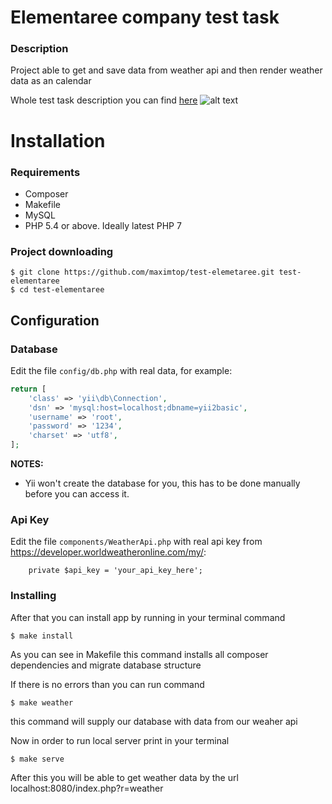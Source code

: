 # Elementaree company test task

### Description
Project able to get and save data from weather api and then render weather data as an calendar

Whole test task description you can find [here](https://docs.google.com/spreadsheets/d/1kcn2QQs2oSfg-7STnvGffqta_-c-yM0fzmKbzTUYRss/edit?usp=sharing)
![alt text](https://www.dropbox.com/s/1v9ea2sr2ekhlw5/Selection_033.png?dl=1 "Weather rendering in calendar")

Installation
============

### Requirements

- Composer
- Makefile
- MySQL
- PHP 5.4 or above. Ideally latest PHP 7

### Project downloading
```
$ git clone https://github.com/maximtop/test-elemetaree.git test-elementaree
$ cd test-elementaree
```

Configuration
-------------

### Database

Edit the file `config/db.php` with real data, for example:

```php
return [
    'class' => 'yii\db\Connection',
    'dsn' => 'mysql:host=localhost;dbname=yii2basic',
    'username' => 'root',
    'password' => '1234',
    'charset' => 'utf8',
];
```

**NOTES:**
- Yii won't create the database for you, this has to be done manually before you can access it.

### Api Key

Edit the file `components/WeatherApi.php` with real api key from https://developer.worldweatheronline.com/my/:

```{
    private $api_key = 'your_api_key_here';
```

### Installing

After that you can install app by running in your terminal command
```
$ make install
```
As you can see in Makefile this command installs all composer dependencies and migrate database structure

If there is no errors than you can run command
```
$ make weather
```
this command will supply our database with data from our weaher api

Now in order to run local server print in your terminal
```
$ make serve
```
After this you will be able to get weather data by the url
localhost:8080/index.php?r=weather
